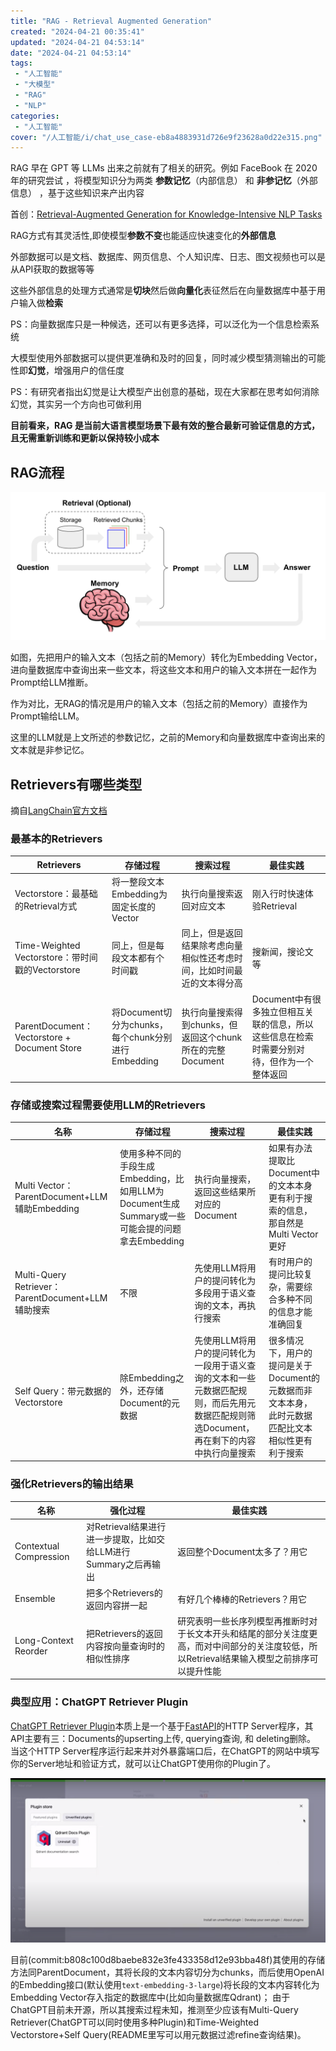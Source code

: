 ```yaml
---
title: "RAG - Retrieval Augmented Generation"
created: "2024-04-21 00:35:41"
updated: "2024-04-21 04:53:14"
date: "2024-04-21 04:53:14"
tags: 
 - "人工智能"
 - "大模型"
 - "RAG"
 - "NLP"
categories: 
 - "人工智能"
cover: "/人工智能/i/chat_use_case-eb8a4883931d726e9f23628a0d22e315.png"
---
```


RAG 早在 GPT 等 LLMs 出来之前就有了相关的研究。例如 FaceBook 在 2020 年的研究尝试 ，将模型知识分为两类 **参数记忆**（内部信息） 和 **非参记忆**（外部信息） ，基于这些知识来产出内容

首创：[Retrieval-Augmented Generation for Knowledge-Intensive NLP Tasks](https://arxiv.org/abs/2005.11401)

RAG方式有其灵活性,即使模型**参数不变**也能适应快速变化的**外部信息**

外部数据可以是文档、数据库、网页信息、个人知识库、日志、图文视频也可以是从API获取的数据等等

这些外部信息的处理方式通常是**切块**然后做**向量化**表征然后在向量数据库中基于用户输入做**检索**

PS：向量数据库只是一种候选，还可以有更多选择，可以泛化为一个信息检索系统

大模型使用外部数据可以提供更准确和及时的回复，同时减少模型猜测输出的可能性即**幻觉**，增强用户的信任度

PS：有研究者指出幻觉是让大模型产出创意的基础，现在大家都在思考如何消除幻觉，其实另一个方向也可做利用


**目前看来，RAG 是当前大语言模型场景下最有效的整合最新可验证信息的方式，且无需重新训练和更新以保持较小成本**

## RAG流程

![](i/chat_use_case-eb8a4883931d726e9f23628a0d22e315.png)

如图，先把用户的输入文本（包括之前的Memory）转化为Embedding Vector，进向量数据库中查询出来一些文本，将这些文本和用户的输入文本拼在一起作为Prompt给LLM推断。

作为对比，无RAG的情况是用户的输入文本（包括之前的Memory）直接作为Prompt输给LLM。

这里的LLM就是上文所述的参数记忆，之前的Memory和向量数据库中查询出来的文本就是非参记忆。

## Retrievers有哪些类型

摘自[LangChain官方文档](https://python.langchain.com/docs/modules/data_connection/retrievers/)

### 最基本的Retrievers

Retrievers|存储过程|搜索过程|最佳实践
-|-|-|-
Vectorstore：最基础的Retrieval方式|将一整段文本Embedding为固定长度的Vector|执行向量搜索返回对应文本|刚入行时快速体验Retrieval
Time-Weighted Vectorstore：带时间戳的Vectorstore|同上，但是每段文本都有个时间戳|同上，但是返回结果除考虑向量相似性还考虑时间，比如时间最近的文本得分高|搜新闻，搜论文等
ParentDocument：Vectorstore + Document Store|将Document切分为chunks，每个chunk分别进行Embedding|执行向量搜索得到chunks，但返回这个chunk所在的完整Document|Document中有很多独立但相互关联的信息，所以这些信息在检索时需要分别对待，但作为一个整体返回

### 存储或搜索过程需要使用LLM的Retrievers

名称|存储过程|搜索过程|最佳实践
-|-|-|-
Multi Vector：ParentDocument+LLM辅助Embedding|使用多种不同的手段生成Embedding，比如用LLM为Document生成Summary或一些可能会提的问题拿去Embedding|执行向量搜索，返回这些结果所对应的Document|如果有办法提取比Document中的文本本身更有利于搜索的信息，那自然是Multi Vector更好
Multi-Query Retriever：ParentDocument+LLM辅助搜索|不限|先使用LLM将用户的提问转化为多段用于语义查询的文本，再执行搜索|有时用户的提问比较复杂，需要综合多种不同的信息才能准确回复
Self Query：带元数据的Vectorstore|除Embedding之外，还存储Document的元数据|先使用LLM将用户的提问转化为一段用于语义查询的文本和一些元数据匹配规则，而后先用元数据匹配规则筛选Document，再在剩下的内容中执行向量搜索|很多情况下，用户的提问是关于Document的元数据而非文本本身，此时元数据匹配比文本相似性更有利于搜索

### 强化Retrievers的输出结果

名称|强化过程|最佳实践
-|-|-
Contextual Compression|对Retrieval结果进行进一步提取，比如交给LLM进行Summary之后再输出|返回整个Document太多了？用它
Ensemble|把多个Retrievers的返回内容拼一起|有好几个棒棒的Retrievers？用它
Long-Context Reorder|把Retrievers的返回内容按向量查询时的相似性排序|研究表明一些长序列模型再推断时对于长文本开头和结尾的部分关注度更高，而对中间部分的关注度较低，所以Retrieval结果输入模型之前排序可以提升性能

### 典型应用：ChatGPT Retriever Plugin

[ChatGPT Retriever Plugin](https://github.com/openai/chatgpt-retrieval-plugin/blob/b808c100d8baebe832e3fe433358d12e93bba48f/README.md)本质上是一个基于[FastAPI](https://github.com/tiangolo/fastapi)的HTTP Server程序，其API主要有三：Documents的upserting上传, querying查询, 和 deleting删除。
当这个HTTP Server程序运行起来并对外暴露端口后，在ChatGPT的网站中填写你的Server地址和验证方式，就可以让ChatGPT使用你的Plugin了。

![](i/ChatGPTPlugin.png)

目前(commit:b808c100d8baebe832e3fe433358d12e93bba48f)其使用的存储方法同ParentDocument，其将长段的文本内容切分为chunks，而后使用OpenAI的Embedding接口(默认使用`text-embedding-3-large`)将长段的文本内容转化为Embedding Vector存入指定的数据库中(比如向量数据库Qdrant)；
由于ChatGPT目前未开源，所以其搜索过程未知，推测至少应该有Multi-Query Retriever(ChatGPT可以同时使用多种Plugin)和Time-Weighted Vectorstore+Self Query(README里写可以用元数据过滤refine查询结果)。
